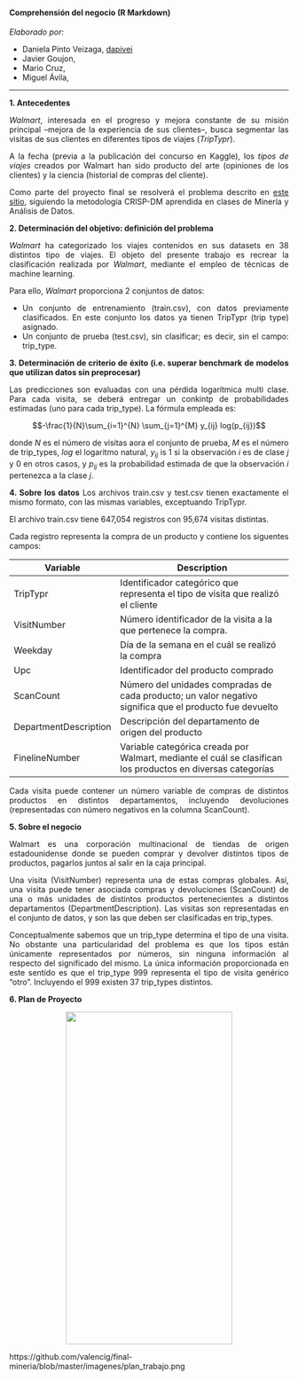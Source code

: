 #### Comprehensión del negocio (R Markdown)

*Elaborado por:*
+ Daniela Pinto Veizaga, [dapivei](https://github.com/dapivei)
+ Javier Goujon,
+ Mario Cruz,
+ Miguel Ávila,
***
<div align="justify">

**1. Antecedentes**

*Walmart*, interesada en el progreso y mejora constante de su misión principal –mejora de la experiencia de sus clientes–, busca segmentar las visitas de sus clientes en diferentes tipos de viajes (*TripTypr*).

A la fecha (previa a la publicación del concurso en Kaggle), los *tipos de viajes* creados por Walmart han sido producto del arte (opiniones de los clientes) y la ciencia (historial de compras del cliente).

Como parte del proyecto final se resolverá el problema descrito en [este sitio](https://www.kaggle.com/c/walmart-recruiting-trip-type-classification/data), siguiendo la metodología CRISP-DM aprendida en clases de Minería y Análisis de Datos.

**2. Determinación del objetivo: definición del problema**

*Walmart* ha categorizado los viajes contenidos en sus datasets en 38 distintos tipo de viajes. El objeto del presente trabajo es recrear la clasificación realizada por *Walmart*, mediante el empleo de técnicas de machine learning.

Para ello, *Walmart* proporciona 2 conjuntos de datos:

+ Un conjunto de entrenamiento (train.csv), con datos previamente clasificados. En este conjunto los datos ya tienen TripTypr (trip type) asignado.
+ Un conjunto de prueba (test.csv), sin clasificar; es decir, sin el campo: trip_type.


**3. Determinación de criterio de éxito (i.e. superar benchmark de modelos que utilizan datos sin preprocesar)**

Las predicciones son evaluadas con una pérdida logarítmica multi clase. Para cada visita, se deberá entregar un conkintp de probabilidades estimadas (uno para cada trip_type). La fórmula empleada es:

$$-\frac{1}{N}\sum_{i=1}^{N} \sum_{j=1}^{M} y_{ij} log(p_{ij})$$

donde $N$ es el número de visitas aora el conjunto de prueba,  $M$ es el número de trip_types, $log$ el logaritmo natural, $y_{ij}$ is 1 si la observación $i$ es de clase $j$ y $0$ en otros casos, y $p_{ij}$ es la probabilidad estimada de que la observación $i$ pertenezca a la clase $j$.


**4. Sobre los datos**
Los archivos train.csv y test.csv tienen exactamente el mismo formato, con las mismas variables, exceptuando TripTypr.

El archivo train.csv tiene 647,054 registros con 95,674 visitas distintas.

Cada registro representa la compra de un producto y contiene los siguentes campos:


|Variable|Description|
|--|--|
|TripTypr| Identificador categórico que representa el tipo de visita que realizó el cliente|
|VisitNumber| Número identificador de la visita a la que pertenece la compra.|
|Weekday| Día de la semana en el cuál se realizó la compra|
|Upc| Identificador del producto comprado|
|ScanCount| Número del unidades compradas de cada producto; un valor negativo significa que el producto fue devuelto|
|DepartmentDescription| Descripción del departamento de origen del producto|
|FinelineNumber| Variable categórica creada por Walmart, mediante el cuál se clasifican los productos en diversas categorías|


Cada visita puede contener un número variable de compras de distintos productos en distintos departamentos, incluyendo devoluciones (representadas con número negativos en la columna ScanCount).

**5. Sobre el negocio**

Walmart es una corporación multinacional de tiendas de origen estadounidense donde se pueden comprar y devolver distintos tipos de productos, pagarlos juntos al salir en la caja principal.

Una visita (VisitNumber) representa una de estas compras globales. Así, una visita puede tener asociada compras y devoluciones (ScanCount) de una o más unidades de distintos productos pertenecientes a distintos departamentos (DepartmentDescription). Las visitas son representadas en el conjunto de datos, y son las que deben ser clasificadas en trip_types.

Conceptualmente sabemos que un trip_type determina el tipo de una visita. No obstante una particularidad del problema es que los tipos están únicamente representados por números, sin ninguna información al respecto del significado del mismo. La única información proporcionada en este sentido es que el trip_type 999 representa el tipo de visita genérico “otro”. Incluyendo el 999 existen 37 trip_types distintos.

**6. Plan de Proyecto**

<p align="center">
  <image width="300" height="600" src="https://github.com/valencig/final-mineria/blob/master/imagenes/plan_trabajo.png">
</p>
https://github.com/valencig/final-mineria/blob/master/imagenes/plan_trabajo.png

</div>

